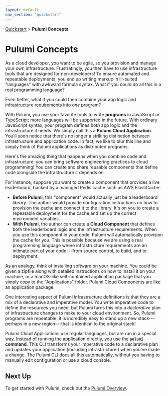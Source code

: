 ```yaml
---
layout: default 
nav_section: "quickstart"
---
```


<p><a href="/quickstart">Quickstart</a> &gt; <b>Pulumi Concepts</b></p>

# Pulumi Concepts

<!-- TODO: need to be consistent between usage of "Cloud Application" and "program"
I suggest coming up with a distinct term. I think this warrants category creation. -Donna
 -->

As a cloud developer, you want to be agile, so you provision and manage your own infrastructure. Frustratingly, you then have to use infrastructure tools that are designed for non-developers! To ensure automated and repeatable deployments, you end up writing markup in ill-suited "languages" with awkward formula syntax. What if you could do all this in a real programming language?  

Even better, what if you could then combine your app logic and infrastructure requirements into *one* program?

With Pulumi, you use your favorite tools to write **programs** in JavaScript or TypeScript; more languages will be supported in the future. With ordinary JavaScript syntax, your program defines *both* app logic and the infrastructure it needs. We simply call this a **Pulumi Cloud Application**. You'll soon notice that there's no longer a striking distinction between infrastructure and application code. In fact, we like to blur this line and simply think of Pulumi applications as distributed programs.

Here's the amazing thing that happens when you combine code and infrastructure: you can bring software engineering practices to cloud programming! You can create and share reusable components that define code alongside the infrastructure it depends on. 

For instance, suppose you want to create a component that provides a live leaderboard, backed by a managed Redis cache such as AWS ElastiCache:
- **Before Pulumi**, this "component" would actually just be a leaderboard *library*. The author would provide configuration instructions on how to provision the cache and connect it to the library. It's on you to create a repeatable deployment for the cache and set up the correct environment variables.
- **With Pulumi**, the author can create a **Cloud Component** that defines both the leaderboard logic and the infrastructure requirements. When you use this component in your code, Pulumi will automatically provision the cache for you. This is possible because we are using a real programming language where infrastructure requirements are an intimate part of your code---from source control, to build, and to deployment.

As an analogy, think of installing software on your machine. You could be given a zipfile along with detailed instructions on how to install it on your machine, or a macOS-like self-contained application package that you simply copy to the "Applications" folder. Pulumi Cloud Components are like an application package.

One interesting aspect of Pulumi infrastructure definitions is that they are a mix of a declarative and imperative model. You write imperative code to define the resources you need, but Pulumi turns this into a *declarative* plan of infrastructure changes to make to your cloud environment. So, Pulumi programs are repeatable: it is incredibly easy to stand up a new stack---perhaps in a new region---that is identical to the original stack!

<!-- TODO: how are CLIs usually introduced? Name of CLI or name of product?  -->
Pulumi Cloud Applications use regular languages, but are run in a special way. Instead of running the application directly, you use the **`pulumi` command**. This CLI transforms your imperative code to a declarative plan and updates your application (including infrastructure!) when you've made a change. The Pulumi CLI does all this automatically, without you having to manually edit configuration or use a cloud console.

## Next Up

To get started with Pulumi, check out the [Pulumi Overview](./overview.html).